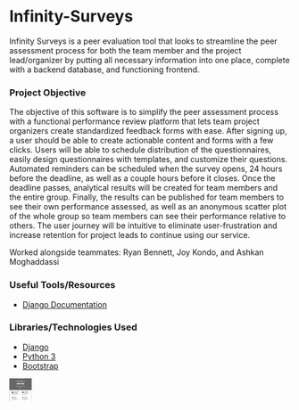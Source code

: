 # Infinity-Surveys

Infinity Surveys is a peer evaluation tool that looks to streamline the peer assessment process for both the team member and the project lead/organizer by putting all necessary information into one place, complete with a backend database, and functioning frontend.


### Project Objective ###   
The objective of this software is to simplify the peer assessment process with a functional performance review platform that lets team project organizers create standardized feedback forms with ease. After signing up, a user should be able to create actionable content and forms with a few clicks. 
Users will be able to schedule distribution of the questionnaires, easily design questionnaires with templates, and customize their questions. Automated reminders can be scheduled when the survey opens, 24 hours before the deadline, as well as a couple hours before it closes. Once the deadline passes, analytical results will be created for team members and the entire group. Finally, the results can be published for team members to see their own performance assessed, as well as an anonymous scatter plot of the whole group so team members can see their performance relative to others. The user journey will be intuitive to eliminate user-frustration and increase retention for project leads to continue using our service.   

Worked alongside teammates: Ryan Bennett, Joy Kondo, and Ashkan Moghaddassi

### Useful Tools/Resources ###
- [Django Documentation](https://docs.djangoproject.com/en/4.0/)

### Libraries/Technologies Used ###
- [Django](https://www.djangoproject.com/)
- [Python 3](https://www.python.org/)
- [Bootstrap](https://getbootstrap.com/)


[<img alt="alt_text" width="40px" src="demoImages/img0.PNG" />](https://www.google.com/)
